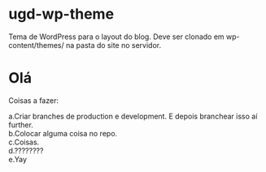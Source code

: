# ugd-wp-theme
Tema de WordPress para o layout do blog.
Deve ser clonado em wp-content/themes/ na pasta do site no servidor.

# Olá
Coisas a fazer:
<div>
a.Criar branches de production e development. E depois branchear isso aí further.
</div><div>
b.Colocar alguma coisa no repo.
</div><div>
c.Coisas.
</div><div>
d.????????
</div><div>
e.Yay
</div>
